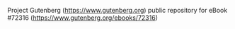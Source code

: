 Project Gutenberg (https://www.gutenberg.org) public repository
for eBook #72316 (https://www.gutenberg.org/ebooks/72316)

